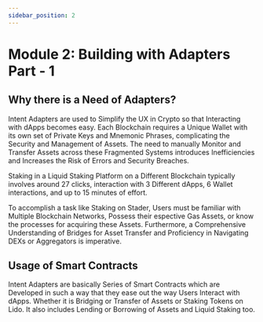 ```yaml
---
sidebar_position: 2
---
```


# Module 2: Building with Adapters Part - 1

## Why there is a Need of Adapters?

Intent Adapters are used to Simplify the UX in Crypto so that Interacting with dApps becomes easy. Each Blockchain requires a Unique Wallet with its own set of Private Keys and Mnemonic Phrases, complicating the Security and Management of Assets. The need to manually Monitor and Transfer Assets across these Fragmented Systems introduces Inefficiencies and Increases the Risk of Errors and Security Breaches.

Staking in a Liquid Staking Platform on a Different Blockchain typically involves around 27 clicks, interaction with 3 Different dApps,
6 Wallet interactions, and up to 15 minutes of effort.

To accomplish a task like Staking on Stader, Users must be familiar with Multiple Blockchain Networks, Possess their espective Gas Assets, or know the processes for acquiring these Assets. Furthermore, a Comprehensive Understanding of Bridges for Asset Transfer
and Proficiency in Navigating DEXs or Aggregators is imperative.

## Usage of Smart Contracts

Intent Adapters are basically Series of Smart Contracts which are Developed in such a way that they ease out the way Users Interact with dApps. Whether it is Bridging or Transfer of Assets or Staking Tokens on Lido. It also includes Lending or Borrowing of Assets and Liquid Staking too.  
